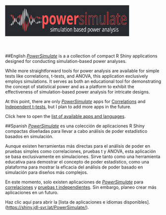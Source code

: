 # <img src="https://github.com/JDLeongomez/PowerSimulate_ind_t_EN/blob/master/www/powersimulate.svg" align="left" width=400 height=100 alt=""/><br><br><br><br>

##English
[*PowerSimulate*](https://shiny.jdl-svr.lat/PowerSimulate/) is a a collection of compact R Shiny applications designed for conducting simulation-based power analyses.

While more straightforward tools for power analysis are available for simple tests like correlations, t-tests, and ANOVA, this application exclusively employs simulations. It serves as both an educational tool for demonstrating the concept of statistical power and as a platform to exhibit the effectiveness of simulation-based power analysis for intricate designs.

At this point, there are only [*PowerSimulate*](https://shiny.jdl-svr.lat/PowerSimulate/) apps for [Correlations](https://shiny.jdl-svr.lat/PowerSimulate_corr_EN/) and [Independent t-tests](https://shiny.jdl-svr.lat/PowerSimulate_ind_t_EN/), but I plan to add more apps in the future.

Click here to open the [list of available apps and languages](https://shiny.jdl-svr.lat/PowerSimulate/).

##Spanish
[*PowerSimulate*](https://shiny.jdl-svr.lat/PowerSimulate/) es una colección de aplicaciones R Shiny compactas diseñadas para llevar a cabo análisis de poder estadístico basados en simulación.

Aunque existen herramientas más directas para el análisis de poder en pruebas simples como correlaciones, pruebas t y ANOVA, esta aplicación se basa exclusivamente en simulaciones. Sirve tanto como una herramienta educativa para demostrar el concepto de poder estadístico, como una plataforma para mostrar la eficacia del análisis de poder basado en simulación para diseños más complejos.

En este momento, solo existen aplicaciones de [*PowerSimulate*](https://shiny.jdl-svr.lat/PowerSimulate/) para [correlaciones](https://shiny.jdl-svr.lat/PowerSimulate_corr_ES/) y [pruebas t independientes](https://shiny.jdl-svr.lat/PowerSimulate_ind_t_ES/). Sin embargo, planeo crear más aplicaciones en un futuro.

Haz clic aquí para abrir la [lista de aplicaciones e idiomas disponibles].(https://shiny.jdl-svr.lat/PowerSimulate/).

